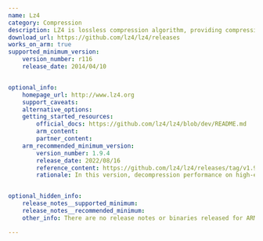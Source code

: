 ```yaml
---
name: Lz4
category: Compression
description: LZ4 is lossless compression algorithm, providing compression speed > 500 MB/s per core, scalable with multi-cores CPU.
download_url: https://github.com/lz4/lz4/releases
works_on_arm: true
supported_minimum_version:
    version_number: r116
    release_date: 2014/04/10


optional_info:
    homepage_url: http://www.lz4.org
    support_caveats:
    alternative_options:
    getting_started_resources:
        official_docs: https://github.com/lz4/lz4/blob/dev/README.md
        arm_content:
        partner_content:
    arm_recommended_minimum_version:
        version_number: 1.9.4
        release_date: 2022/08/16
        reference_content: https://github.com/lz4/lz4/releases/tag/v1.9.4
        rationale: In this version, decompression performance on high-end ARM64 platforms, such as Apple's M1 and server-class CPUs, has improved by 20%, particularly when using GCC. For data compressed with -BD4 settings, decompression speed is boosted by 70%, especially in block-by-block scenarios like the LZ4 CLI. Additionally, skipping checksum validation in LZ4 frame decompression can further improve speed by 40%, now supported at both CLI (--no-crc) and library levels.


optional_hidden_info:
    release_notes__supported_minimum:
    release_notes__recommended_minimum: 
    other_info: There are no release notes or binaries released for ARM64. However, lz4 can be built on ARM64 from the first version(r116).

---
```

